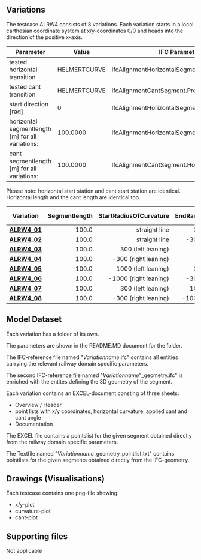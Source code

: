 ## Variations

The testcase ALRW4 consists of 8 variations. Each variation starts in a local carthesian coordinate system at x/y-coordinates 0/0 and heads into the direction of the positive x-axis.

| Parameter | Value | IFC Parameter |
| ----------------------------- | --------------------------------------------- | --------------------------------------------- |
| tested horizontal transition | HELMERTCURVE | IfcAlignmentHorizontalSegment.PredefinedType |
| tested cant transition | HELMERTCURVE | IfcAlignmentCantSegment.PredefinedType |
| start direction [rad] | 0 | IfcAlignmentHorizontalSegment.StartDirection |
| horizontal segmentlength [m] for all variations: |   100.0000 | IfcAlignmentHorizontalSegment.SegmentLength  |
| cant segmentlength [m] for all variations: |   100.0000 | IfcAlignmentCantSegment.HorizontalLength  |

Please note: horizontal start station and cant start station are identical. Horizontal length and the cant length are identical too.

| Variation    | Segmentlength | StartRadiusOfCurvature  | EndRadiusOfCurvature    | StartCantLeft | EndCantLeft  | StartCantRight | EndCantRight | Railhead Distance |
| -------------|--------------:|------------------------:|------------------------:|--------------:|-------------:|---------------:|--------------:|------------------:|
| [**ALRW4_01**](./ALRW4_01) | 100.0 | straight line | 300 (left leaning) | 0 | 0 | 0 | 0.1 | 1.5 | TOBEDONE | TOBEDONE | TOBEDONE | TOBEDONE |
| [**ALRW4_02**](./ALRW4_02) | 100.0 | straight line | -300 (right leaning) | 0 | 0.1 | 0 | 0 | 1.5 | TOBEDONE | TOBEDONE | TOBEDONE | TOBEDONE |
| [**ALRW4_03**](./ALRW4_03) | 100.0 | 300 (left leaning) | straight line | 0 | 0 | 0.1 | 0 | 1.5 | TOBEDONE | TOBEDONE | TOBEDONE | TOBEDONE |
| [**ALRW4_04**](./ALRW4_04) | 100.0 | -300 (right leaning) | straight line | 0.1 | 0 | 0 | 0 | 1.5 | TOBEDONE | TOBEDONE | TOBEDONE | TOBEDONE |
| [**ALRW4_05**](./ALRW4_05) | 100.0 | 1000 (left leaning) | 300 (left leaning) | 0 | 0 | 0.03 | 0.1 | 1.5 | TOBEDONE | TOBEDONE | TOBEDONE | TOBEDONE |
| [**ALRW4_06**](./ALRW4_06) | 100.0 | -1000 (right leaning) | -300 (right leaning) | 0.03 | 0.1 | 0 | 0 | 1.5 | TOBEDONE | TOBEDONE | TOBEDONE | TOBEDONE |
| [**ALRW4_07**](./ALRW4_07) | 100.0 | 300 (left leaning) | 1000 (left leaning) | 0 | 0 | 0.1 | 0.03 | 1.5 | TOBEDONE | TOBEDONE | TOBEDONE | TOBEDONE |
| [**ALRW4_08**](./ALRW4_08) | 100.0 | -300 (right leaning) | -1000 (right leaning) | 0.1 | 0.03 | 0 | 0 | 1.5 | TOBEDONE | TOBEDONE | TOBEDONE | TOBEDONE |


## Model Dataset

Each variation has a folder of its own.

The parameters are shown in the README.MD document for the folder.

The IFC-reference file named "*Variationname*.ifc" contains all entities carrying the relevant railway domain specific parameters.

The second IFC-reference file named "*Variationname*"_geometry.ifc" is enriched with the entites defining the 3D geometry of the segment.

Each variation contains an EXCEL-document consting of three sheets:
* Overview / Header
* point lists with x/y coordinates, horizontal curvature, applied cant and cant angle
* Documentation

The EXCEL file contains a pointslist for the given segment obtained directly from the railway domain specific parameters.

The Textfile named "*Variationname*_geometry_pointlist.txt" contains pointlists for the given segments obtained directly from the IFC-geometry. 



## Drawings (Visualisations)

Each testcase contains one png-file showing:

 * x/y-plot
 * curvature-plot
 * cant-plot




## Supporting files

Not applicable
